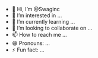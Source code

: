 - 👋 Hi, I’m @Swaginc
- 👀 I’m interested in ...
- 🌱 I’m currently learning ...
- 💞️ I’m looking to collaborate on ...
- 📫 How to reach me ...
- 😄 Pronouns: ...
- ⚡ Fun fact: ...

<!---
Swaginc/Swaginc is a ✨ special ✨ repository because its `README.md` (this file) appears on your GitHub profile.
You can click the Preview link to take a look at your changes.
--->
